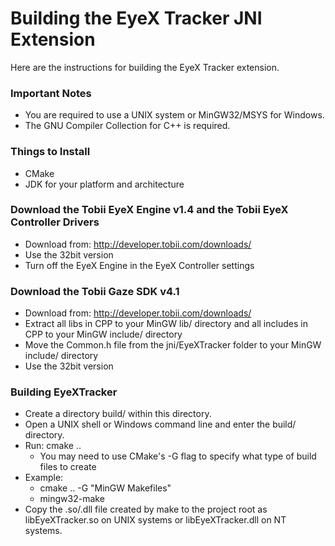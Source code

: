 Building the EyeX Tracker JNI Extension
================================================================================
Here are the instructions for building the EyeX Tracker extension.

### Important Notes
 - You are required to use a UNIX system or MinGW32/MSYS for Windows.
 - The GNU Compiler Collection for C++ is required.

### Things to Install
 - CMake
 - JDK for your platform and architecture

### Download the Tobii EyeX Engine v1.4 and the Tobii EyeX Controller Drivers 
 - Download from: http://developer.tobii.com/downloads/
 - Use the 32bit version
 - Turn off the EyeX Engine in the EyeX Controller settings

### Download the Tobii Gaze SDK v4.1
 - Download from: http://developer.tobii.com/downloads/
 - Extract all libs in CPP to your MinGW lib/ directory and all includes in CPP
   to your MinGW include/ directory
 - Move the Common.h file from the jni/EyeXTracker folder to your MinGW include/ directory
 - Use the 32bit version

### Building EyeXTracker
 - Create a directory build/ within this directory.
 - Open a UNIX shell or Windows command line and enter the build/ directory.
 - Run: cmake ..
   - You may need to use CMake's -G flag to specify what type of build files to
     create
 - Example:
   - cmake .. -G "MinGW Makefiles"
   - mingw32-make
 - Copy the .so/.dll file created by make to the project root as
   libEyeXTracker.so on UNIX systems or libEyeXTracker.dll on NT systems.